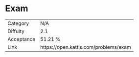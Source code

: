 # Exam

<table>
    <tr>
        <td>Category</td>
        <td>N/A</td>
    </tr>
    <tr>
        <td>Diffulty</td>
        <td>2.1</td>
    </tr>
    <tr>
        <td>Acceptance</td>
        <td>51.21 %</td>
    </tr>
    <tr>
        <td>Link</td>
        <td>https://open.kattis.com/problems/exam</td>
    </tr>
</table>